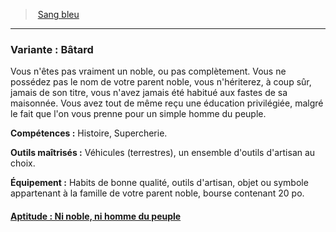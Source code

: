 ﻿---
!SubBackgroundItem
Abilities: Histoire, Supercherie.
MasteredTools: Véhicules (terrestres), un ensemble d'outils d'artisan au choix.
Equipment: Habits de bonne qualité, outils d'artisan, objet ou symbole appartenant à la famille de votre parent noble, bourse contenant 20 po.
Id: background_sangbleu_hd.md#variante--bâtard
ParentLink: background_sangbleu_hd.md#sang-bleu
Name: 'Variante : Bâtard'
ParentName: Sang bleu
NameLevel: 3
Attributes: {}
Description: >+
  Vous n'êtes pas vraiment un noble, ou pas complètement. Vous ne possédez pas le nom de votre parent noble, vous n'hériterez, à coup sûr, jamais de son titre, vous n'avez jamais été habitué aux fastes de sa maisonnée. Vous avez tout de même reçu une éducation privilégiée, malgré le fait que l'on vous prenne pour un simple homme du peuple.

---
> [Sang bleu](hd_background_sangbleu.md)

---

### Variante : Bâtard

Vous n'êtes pas vraiment un noble, ou pas complètement. Vous ne possédez pas le nom de votre parent noble, vous n'hériterez, à coup sûr, jamais de son titre, vous n'avez jamais été habitué aux fastes de sa maisonnée. Vous avez tout de même reçu une éducation privilégiée, malgré le fait que l'on vous prenne pour un simple homme du peuple.

**Compétences :** Histoire, Supercherie.

**Outils maîtrisés :** Véhicules (terrestres), un ensemble d'outils d'artisan au choix.

**Équipement :** Habits de bonne qualité, outils d'artisan, objet ou symbole appartenant à la famille de votre parent noble, bourse contenant 20 po.



#### [Aptitude : Ni noble, ni homme du peuple](hd_background_sangbleu_aptitude_ni_noble_ni_homme_du_peuple.md)

